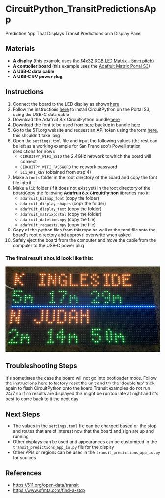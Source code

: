 # CircuitPython_TransitPredictionsApp
Prediction App That Displays Transit Predictions on a Display Panel

## Materials ##
- **A display** (this example uses the [64x32 RGB LED Matrix - 5mm pitch](https://www.adafruit.com/product/2277))
- **A controller board** (this example uses the [Adafruit Matrix Portal S3](https://www.adafruit.com/product/5778))
- **A USB-C data cable**
- **A USB-C 5V power plug**

## Instructions ##

1. Connect the board to the LED display as shown [here](https://learn.adafruit.com/adafruit-matrixportal-s3/prep-the-matrixportal)
2. Follow the instructions [here](https://learn.adafruit.com/adafruit-matrixportal-s3/install-circuitpython) to install CircuitPython on the Portal S3, using the USB-C data cable
3. Download the Adafruit 8.x CircuitPython bundle [here](https://circuitpython.org/libraries)
4. Download the font to be used from [here](https://opensource.apple.com/source/X11fonts/X11fonts-14/font-misc-misc/font-misc-misc-1.1.2/5x7.bdf.auto.html) backup in bundle [here](https://www.cl.cam.ac.uk/~mgk25/ucs-fonts.html)
5. Go to the 511.org website and request an API token using the form [here](https://511.org/open-data/token), this shouldn't take long
6. Open the `settings.toml` file and input the following values (the rest can be left as a working example for San Francisco's Powell station predictions for now):
    - `CIRCUITPY_WIFI_SSID` the 2.4GHz network to which the board will connect
    - `CIRCUITPY_WIFI_PASSWORD` the network password
    - `511_API_KEY` (obtained from step 4)
7. Make a `fonts` folder in the root directory of the board and copy the font file into it.
8. Make a `lib` folder (if it does not exist yet) in the root directory of the boardCopy the following **Adafruit 8.x CircuitPython** libraries into it:
    - `adafruit_bitmap_font` (copy the folder)
    - `adafruit_display_shapes` (copy the folder)
    - `adafruit_display_text` (copy the folder)
    - `adafruit_matrixportal` (copy the folder)
    - `adafruit_datetime.mpy` (copy the file)
    - `adafruit_requests.mpy` (copy the file)
9. Copy all the python files from this repo as well as the toml file onto the board's root directory and approval overwrite when asked
10. Safely eject the board from the computer and move the cable from the computer to the USB-C power plug

### The final result should look like this: ###

![TransitPredictionsAppExample](img/TransitPredictionsAppExample.png)

## Troubleshooting Steps ##
It's sometimes the case the board will not go into bootloader mode. Follow the instructions [here](https://learn.adafruit.com/adafruit-matrixportal-s3/factory-reset) to factory reset the unit and try the 'double tap' trick again to flash CircuitPython onto the board
Transit examples do not run 24/7 so if no results are displayed this might be run too late at night and it's best to come back to it the next day

## Next Steps ##

- The values in the `settings.toml` file can be changed based on the stop and routes that are of interest now that the board and sign are up and running
- Other displays can be used and appearances can be customized in the `transit_predictions_app_io.py` file for the display
- Other APIs or regions can be used in the `transit_predictions_app_io.py` for sources

## References ##
- https://511.org/open-data/transit
- https://www.sfmta.com/find-a-stop
